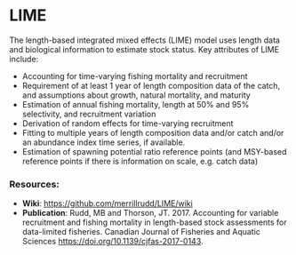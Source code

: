# LIME

The length-based integrated mixed effects (LIME) model uses length data and biological information to estimate stock status. Key attributes of LIME include: 
- Accounting for time-varying fishing mortality and recruitment
- Requirement of at least 1 year of length composition data of the catch, and assumptions about growth, natural mortality, and maturity
- Estimation of annual fishing mortality, length at 50% and 95% selectivity, and recruitment variation
- Derivation of random effects for time-varying recruitment
- Fitting to multiple years of length composition data and/or catch and/or an abundance index time series, if available.
- Estimation of spawning potential ratio reference points (and MSY-based reference points if there is information on scale, e.g. catch data)


### Resources:
  * **Wiki**: https://github.com/merrillrudd/LIME/wiki
  * **Publication**: Rudd, MB and Thorson, JT. 2017. Accounting for variable recruitment and fishing mortality in length-based stock assessments for data-limited fisheries. Canadian Journal of Fisheries and Aquatic Sciences https://doi.org/10.1139/cjfas-2017-0143.
